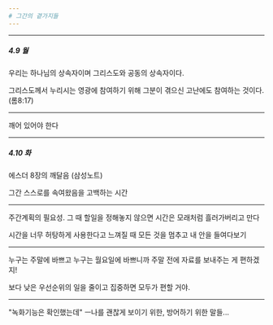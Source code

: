 ```yaml
---
# 그간의 곁가지들
---
```


***

##### 4.9 월

우리는 하나님의 상속자이며 그리스도와 공동의 상속자이다.

그리스도께서 누리시는 영광에 참여하기 위해 그분이 겪으신 고난에도 참여하는 것이다. (롬8:17)

___


깨어 있어야 한다


___

##### 4.10 화

에스더 8장의 깨달음 (삼성노트)

그간 스스로를 속여왔음을 고백하는 시간

___


주간계획의 필요성. 그 때 할일을 정해놓지 않으면 시간은 모래처럼 흘러가버리고 만다

시간을 너무 허탕하게 사용한다고 느껴질 때 모든 것을 멈추고 내 안을 들여다보기

_ _ _


누구는 주말에 바쁘고 누구는 월요일에 바쁘니까 주말 전에 자료를 보내주는 게 편하겠지!

보다 낮은 우선순위의 일을 줄이고 집중하면 모두가 편할 거야.


_ _ _


"녹화기능은 확인했는데" ㅡ나를 괜찮게 보이기 위한, 방어하기 위한 말들...
